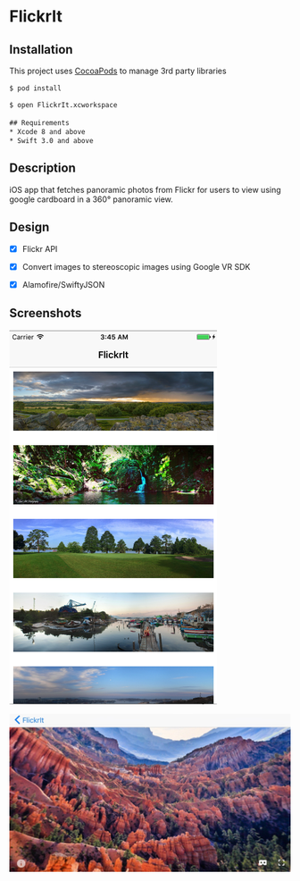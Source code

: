 # FlickrIt

## Installation

This project uses [CocoaPods][1] to manage 3rd party libraries

```
$ pod install
```
```
$ open FlickrIt.xcworkspace

## Requirements
* Xcode 8 and above
* Swift 3.0 and above
```
## Description

iOS app that fetches panoramic photos from Flickr for users to view using google cardboard in a 360° panoramic view.

## Design
- [x] Flickr API
- [x] Convert images to stereoscopic images using Google VR SDK
- [x] Alamofire/SwiftyJSON


## Screenshots

![Screen1](https://github.com/arunsivakumar/FlickrIt/blob/master/screens/screen1.png) 

![Screen2](https://github.com/arunsivakumar/FlickrIt/blob/master/screens/screen2.png) 

[1]: http://www.cocoapods.org

